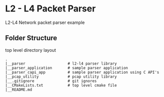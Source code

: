 # L2 - L4 Packet Parser
L2-L4 Network packet parser example

## Folder Structure

top level directory layout

    .
    |__parser                   # l2-l4 parser library
    |__parser_application       # sample parser application
    |__parser_capi_app          # sample parser application using C API's
    |__pcap_utility             # pcap utility library
    |__.gitignore               # git ignores
    |__CMakeLists.txt           # top level cmake file
    |__README.md
    
